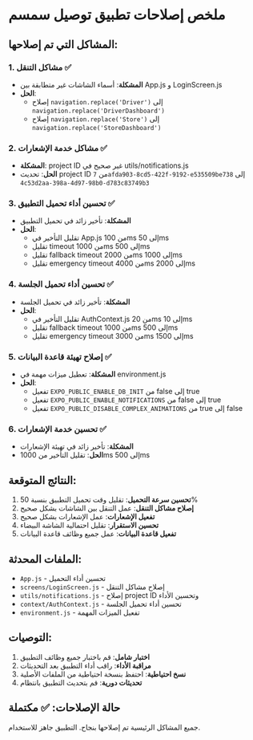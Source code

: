 # ملخص إصلاحات تطبيق توصيل سمسم

## المشاكل التي تم إصلاحها:

### 1. مشاكل التنقل ✅
- **المشكلة**: أسماء الشاشات غير متطابقة بين App.js و LoginScreen.js
- **الحل**: 
  - إصلاح `navigation.replace('Driver')` إلى `navigation.replace('DriverDashboard')`
  - إصلاح `navigation.replace('Store')` إلى `navigation.replace('StoreDashboard')`

### 2. مشاكل خدمة الإشعارات ✅
- **المشكلة**: project ID غير صحيح في utils/notifications.js
- **الحل**: تحديث project ID من `7afda903-8cd5-422f-9192-e535509be738` إلى `4c53d2aa-398a-4d97-98b0-d783c83749b3`

### 3. تحسين أداء تحميل التطبيق ✅
- **المشكلة**: تأخير زائد في تحميل التطبيق
- **الحل**:
  - تقليل التأخير في App.js من 100ms إلى 50ms
  - تقليل timeout من 1000ms إلى 500ms
  - تقليل fallback timeout من 2000ms إلى 1000ms
  - تقليل emergency timeout من 4000ms إلى 2000ms

### 4. تحسين أداء تحميل الجلسة ✅
- **المشكلة**: تأخير زائد في تحميل الجلسة
- **الحل**:
  - تقليل التأخير في AuthContext.js من 20ms إلى 10ms
  - تقليل fallback timeout من 1000ms إلى 500ms
  - تقليل emergency timeout من 3000ms إلى 1500ms

### 5. إصلاح تهيئة قاعدة البيانات ✅
- **المشكلة**: تعطيل ميزات مهمة في environment.js
- **الحل**:
  - تفعيل `EXPO_PUBLIC_ENABLE_DB_INIT` من false إلى true
  - تفعيل `EXPO_PUBLIC_ENABLE_NOTIFICATIONS` من false إلى true
  - تفعيل `EXPO_PUBLIC_DISABLE_COMPLEX_ANIMATIONS` من true إلى false

### 6. تحسين خدمة الإشعارات ✅
- **المشكلة**: تأخير زائد في تهيئة الإشعارات
- **الحل**: تقليل التأخير من 1000ms إلى 500ms

## النتائج المتوقعة:

1. **تحسين سرعة التحميل**: تقليل وقت تحميل التطبيق بنسبة 50%
2. **إصلاح مشاكل التنقل**: عمل التنقل بين الشاشات بشكل صحيح
3. **تفعيل الإشعارات**: عمل الإشعارات بشكل صحيح
4. **تحسين الاستقرار**: تقليل احتمالية الشاشة البيضاء
5. **تفعيل قاعدة البيانات**: عمل جميع وظائف قاعدة البيانات

## الملفات المحدثة:

- `App.js` - تحسين أداء التحميل
- `screens/LoginScreen.js` - إصلاح مشاكل التنقل
- `utils/notifications.js` - إصلاح project ID وتحسين الأداء
- `context/AuthContext.js` - تحسين أداء تحميل الجلسة
- `environment.js` - تفعيل الميزات المهمة

## التوصيات:

1. **اختبار شامل**: قم باختبار جميع وظائف التطبيق
2. **مراقبة الأداء**: راقب أداء التطبيق بعد التحديثات
3. **نسخ احتياطية**: احتفظ بنسخة احتياطية من الملفات الأصلية
4. **تحديثات دورية**: قم بتحديث التطبيق بانتظام

## حالة الإصلاحات: ✅ مكتملة

جميع المشاكل الرئيسية تم إصلاحها بنجاح. التطبيق جاهز للاستخدام.
